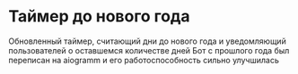 # Таймер до нового года
Обновленный таймер, считающий дни до нового года и уведомляющий пользователей о оставшемся количестве дней
Бот с прошлого года был переписан на aiogramm и его работоспособность сильно улучшилась 

